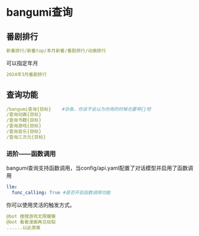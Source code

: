 # bangumi查询
## 番剧排行
```yaml
新番排行/新番top/本月新番/番剧排行/动画排行
```
可以指定年月
```yaml
2024年3月番剧排行
```
## 查询功能
```yaml
/bangumi查询{目标}    #杂鱼，你该不会以为你用的时候也要带{}吧
/查询动画{目标}
/查询书籍{目标}
/查询游戏{目标}
/查询音乐{目标}
/查询三次元{目标}
```
### 进阶——函数调用
bangumi查询支持函数调用，当config/api.yaml配置了对话模型并启用了函数调用
```yaml
llm:
  func_calling: True #是否开启函数调用功能
```
你可以使用灵活的触发方式。
```yaml
@bot 搜搜游戏无限暖暖 
@bot 看看漫画再见绘梨 
......以此类推
```